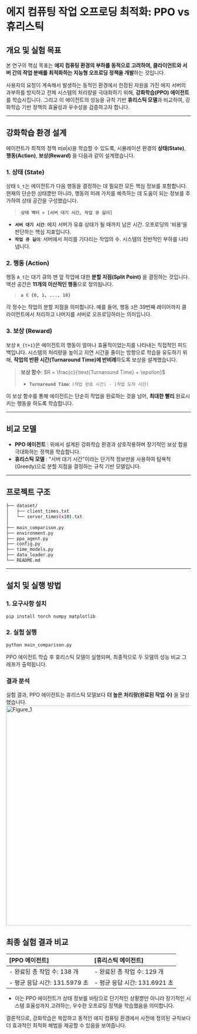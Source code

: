 # 에지 컴퓨팅 작업 오프로딩 최적화: PPO vs 휴리스틱

## 개요 및 실험 목표

본 연구의 핵심 목표는 **에지 컴퓨팅 환경의 부하를 동적으로 고려하여, 클라이언트와 서버 간의 작업 분배를 최적화하는 지능형 오프로딩 정책을 개발**하는 것입니다.

사용자의 요청이 계속해서 발생하는 동적인 환경에서 한정된 자원을 가진 에지 서버의 과부하를 방지하고 전체 시스템의 처리량을 극대화하기 위해, **강화학습(PPO) 에이전트**를 학습시킵니다. 그리고 이 에이전트의 성능을 규칙 기반 **휴리스틱 모델**과 비교하여, 강화학습 기반 정책의 효율성과 우수성을 검증하고자 합니다.

---

## 강화학습 환경 설계

에이전트가 최적의 정책 $\pi(a|s)$을 학습할 수 있도록, 시뮬레이션 환경의 **상태(State)**, **행동(Action)**, **보상(Reward)** 을 다음과 같이 설계했습니다.

### 1. 상태 (State)
상태 `S_t`는 에이전트가 다음 행동을 결정하는 데 필요한 모든 핵심 정보를 포함합니다. 현재의 단순한 상태뿐만 아니라, 행동의 미래 가치를 예측하는 데 도움이 되는 정보를 추가하여 상태 공간을 구성했습니다.

> **`상태 벡터 = [서버 대기 시간, 작업 큐 길이]`**

- **`서버 대기 시간`**: 에지 서버가 유휴 상태가 될 때까지 남은 시간. 오프로딩의 '비용'을 판단하는 핵심 지표입니다.
- **`작업 큐 길이`**: 서버에서 처리를 기다리는 작업의 수. 시스템의 전반적인 부하를 나타냅니다.

### 2. 행동 (Action)
행동 `A_t`는 대기 큐의 맨 앞 작업에 대한 **분할 지점(Split Point)** 을 결정하는 것입니다. 액션 공간은 **11개의 이산적인 행동**으로 정의됩니다.

> **`a ∈ {0, 1, ..., 10}`**

각 정수는 작업의 분할 지점을 의미합니다. 예를 들어, 행동 `3`은 39번째 레이어까지 클라이언트에서 처리하고 나머지를 서버로 오프로딩하라는 의미입니다.

### 3. 보상 (Reward)
보상 `R_{t+1}`은 에이전트의 행동이 얼마나 효율적이었는지를 나타내는 직접적인 피드백입니다. 시스템의 처리량을 높이고 지연 시간을 줄이는 방향으로 학습을 유도하기 위해, **작업의 반환 시간(Turnaround Time)에 반비례**하도록 보상을 설계했습니다.

> **보상 함수**: $R = \frac{c}{\text{Turnaround Time} + \epsilon}$
> - **`Turnaround Time`**: `(작업 완료 시간) - (작업 도착 시간)`

이 보상 함수를 통해 에이전트는 단순히 작업을 완료하는 것을 넘어, **최대한 빨리** 완료시키는 행동을 하도록 학습합니다.

---

## 비교 모델

- **PPO 에이전트** : 위에서 설계된 강화학습 환경과 상호작용하며 장기적인 보상 합을 극대화하는 정책을 학습합니다.
- **휴리스틱 모델** : "서버 대기 시간"이라는 단기적 정보만을 사용하여 탐욕적(Greedy)으로 분할 지점을 결정하는 규칙 기반 모델입니다.

---

## 프로젝트 구조
```bash
├── dataset/
│   ├── client_times.txt
│   └── server_times(x10).txt
│
├── main_comparison.py
├── environment.py
├── ppo_agent.py
├── config.py
├── time_models.py
├── data_loader.py
└── README.md
```

---

## 설치 및 실행 방법

### 1. 요구사항 설치
```bash
pip install torch numpy matplotlib
```

### 2. 실험 실행
```bash
python main_comparison.py
```
PPO 에이전트 학습 후 휴리스틱 모델이 실행되며, 최종적으로 두 모델의 성능 비교 그래프가 출력됩니다.

### 결과 분석
실험 결과, PPO 에이전트는 휴리스틱 모델보다 **더 높은 처리량(완료된 작업 수)** 을 달성했습니다.
<img width="1400" height="600" alt="Figure_1" src="https://github.com/user-attachments/assets/b30648fe-0bf5-4f14-9c47-de75994b75c9" />


## 최종 실험 결과 비교
| **[PPO 에이전트]** | **[휴리스틱 에이전트]** |
| :--- | :--- |
| - 완료된 총 작업 수: 138 개 | - 완료된 총 작업 수: 129 개 |
| - 평균 응답 시간: 131.5979 초 | - 평균 응답 시간: 131.6921 초 |

- 이는 PPO 에이전트가 상태 정보를 바탕으로 단기적인 상황뿐만 아니라 장기적인 시스템 효율성까지 고려하는, 우수한 오프로딩 정책을 학습했음을 의미합니다.

결론적으로, 강화학습은 복잡하고 동적인 에지 컴퓨팅 환경에서 사전에 정의된 규칙보다 더 효과적인 최적화 해법을 제공할 수 있음을 보여줍니다.

